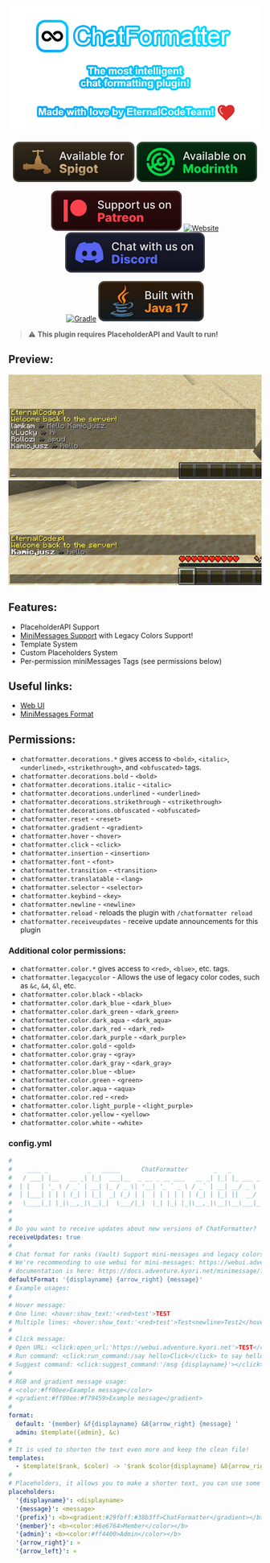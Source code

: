 <div align="center">

![Readme Banner](assets/img/chatformatter.png)

[![Available on Paper](https://raw.githubusercontent.com/intergrav/devins-badges/v3/assets/cozy/supported/spigot_vector.svg)](https://raw.githubusercontent.com/intergrav/devins-badges/1aec26abb75544baec37249f42008b2fcc0e731f/assets/cozy/supported/paper_vector.svg)
[![Available on modrinth](https://raw.githubusercontent.com/intergrav/devins-badges/68af3da1d56294934ece854c43dac9ab1b0eb3e9/assets/cozy/available/modrinth_vector.svg)](https://modrinth.com/plugin/chatformatter)

[![Patreon](https://raw.githubusercontent.com/intergrav/devins-badges/v3/assets/cozy/donate/patreon-plural_vector.svg)](https://www.patreon.com/eternalcode)
[![Website](https://raw.githubusercontent.com/intergrav/devins-badges/v3/assets/cozy/documentation/website_vector.svg)](https://eternalcode.pl/)
[![Discord](https://raw.githubusercontent.com/intergrav/devins-badges/v3/assets/cozy/social/discord-plural_vector.svg)](https://discord.gg/FQ7jmGBd6c)

[![Gradle](https://raw.githubusercontent.com/intergrav/devins-badges/v3/assets/cozy/built-with/gradle_vector.svg)](https://gradle.org/)
[![Java](https://raw.githubusercontent.com/intergrav/devins-badges/v3/assets/cozy/built-with/java17_vector.svg)](https://www.java.com/)

</div>

> ⚠ **This plugin requires PlaceholderAPI and Vault to run!**

## Preview:
![1](assets/gif/ChatFormatterHoverPlayerInfo.gif)
![2](assets/gif/ChatFormatterClickableMessage2.gif)

## Features:

- PlaceholderAPI Support
- [MiniMessages Support](https://docs.adventure.kyori.net/minimessage/format.html) with Legacy Colors Support!
- Template System
- Custom Placeholders System
- Per-permission miniMessages Tags (see permissions below)

## Useful links:

- [Web UI](https://webui.adventure.kyori.net)
- [MiniMessages Format](https://docs.adventure.kyori.net/minimessage/format.html)

## Permissions:

- `chatformatter.decorations.*` gives access to `<bold>`, `<italic>`, `<underlined>`, `<strikethrough>`, and `<obfuscated>` tags.
- `chatformatter.decorations.bold` - `<bold>`
- `chatformatter.decorations.italic` - `<italic>`
- `chatformatter.decorations.underlined` - `<underlined>`
- `chatformatter.decorations.strikethrough` - `<strikethrough>`
- `chatformatter.decorations.obfuscated` - `<obfuscated>`
- `chatformatter.reset` - `<reset>`
- `chatformatter.gradient` - `<gradient>`
- `chatformatter.hover` - `<hover>`
- `chatformatter.click` - `<click>`
- `chatformatter.insertion` - `<insertion>`
- `chatformatter.font` - `<font>`
- `chatformatter.transition` - `<transition>`
- `chatformatter.translatable` - `<lang>`
- `chatformatter.selector` - `<selector>`
- `chatformatter.keybind` - `<key>`
- `chatformatter.newline` - `<newline>`
- `chatformatter.reload` - reloads the plugin with `/chatformatter reload`
- `chatformatter.receiveupdates` - receive update announcements for this plugin

### Additional color permissions:

- `chatformatter.color.*` gives access to `<red>`, `<blue>`, etc. tags.
- `chatformatter.legacycolor` - Allows the use of legacy color codes, such as `&c`, `&4`, `&l`, etc.
- `chatformatter.color.black` - `<black>`
- `chatformatter.color.dark_blue` - `<dark_blue>`
- `chatformatter.color.dark_green` - `<dark_green>`
- `chatformatter.color.dark_aqua` - `<dark_aqua>`
- `chatformatter.color.dark_red` - `<dark_red>`
- `chatformatter.color.dark_purple` - `<dark_purple>`
- `chatformatter.color.gold` - `<gold>`
- `chatformatter.color.gray` - `<gray>`
- `chatformatter.color.dark_gray` - `<dark_gray>`
- `chatformatter.color.blue` - `<blue>`
- `chatformatter.color.green` - `<green>`
- `chatformatter.color.aqua` - `<aqua>`
- `chatformatter.color.red` - `<red>`
- `chatformatter.color.light_purple` - `<light_purple>`
- `chatformatter.color.yellow` - `<yellow>`
- `chatformatter.color.white` - `<white>`

### config.yml

```yaml
#  
#    ____ _           _   _____      ChatFormatter       _   _            
#   / ___| |__   __ _| |_|  ___|__  _ __ _ __ ___   __ _| |_| |_ ___ _ __ 
#  | |   | '_ \ / _` | __| |_ / _ \| '__| '_ ` _ \ / _` | __| __/ _ \ '__|
#  | |___| | | | (_| | |_|  _| (_) | |  | | | | | | (_| | |_| ||  __/ |   
#   \____|_| |_|\__,_|\__|_|  \___/|_|  |_| |_| |_|\__,_|\__|\__\___|_|   
#  
#  
# Do you want to receive updates about new versions of ChatFormatter?
receiveUpdates: true
#  
# Chat format for ranks (Vault) Support mini-messages and legacy colors
# We're recommending to use webui for mini-messages: https://webui.adventure.kyori.net/
# documentation is here: https://docs.adventure.kyori.net/minimessage/format.html
defaultFormat: '{displayname} {arrow_right} {message}'
# Example usages:
# 
# Hover message:
# One line: <hover:show_text:'<red>test'>TEST
# Multiple lines: <hover:show_text:'<red>test'>Test<newline>Test2</hover>
# 
# Click message:
# Open URL: <click:open_url:'https://webui.adventure.kyori.net'>TEST</click>
# Run command: <click:run_command:/say hello>Click</click> to say hello
# Suggest command: <click:suggest_command:'/msg {displayname}'></click>
# 
# RGB and gradient message usage: 
# <color:#ff00ee>Example message</color>
# <gradient:#ff00ee:#f79459>Example message</gradient>
#  
format:
  default: '{member} &f{displayname} &8{arrow_right} {message} '
  admin: $template({admin}, &c)
#  
# It is used to shorten the text even more and keep the clean file!
templates:
  - $template($rank, $color) -> '$rank $color{displayname} &8{arrow_right} $color{message}'
#  
# Placeholders, it allows you to make a shorter text, you can use some prefixes, characters etc. 
placeholders:
  '{displayname}': <displayname>
  '{message}': <message>
  '{prefix}': <b><gradient:#29fbff:#38b3ff>ChatFormatter</gradient></b>
  '{member}': <b><color:#6e6764>Member</color></b>
  '{admin}': <b><color:#ff4400>Admin</color></b>
  '{arrow_right}': »
  '{arrow_left}': «
```



